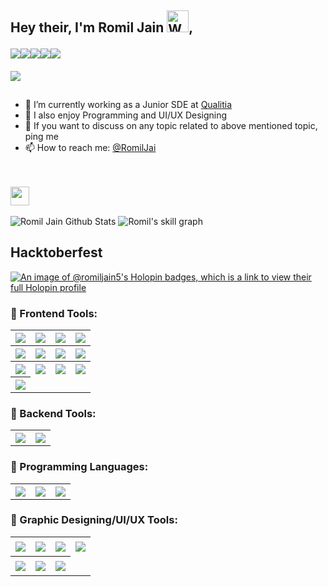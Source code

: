 <h2>Hey their, I'm Romil Jain <img src="https://raw.githubusercontent.com/nixin72/nixin72/master/wave.gif" 
         alt="Waving hand animated gif"
         height="35"
         width="35" />,
  
</h2>

<p>
<a href="https://www.linkedin.com/in/romil-jain123/" target="_blank"><img align="left" src="https://img.shields.io/badge/LinkedIn-0077B5?style=for-the-badge&logo=linkedin&logoColor=white " style="margin:3px 0"/></a>
         
<a href="https://twitter.com/Romil_Code" target="_blank"><img align="left" src="https://img.shields.io/badge/Twitter-1DA1F2?style=for-the-badge&logo=twitter&logoColor=white " style="margin:3px 0"/></a>
         
<a href="https://www.instagram.com/romil_jain99/" target="_blank"><img align="left" src="https://img.shields.io/badge/Instagram-E4405F?style=for-the-badge&logo=instagram&logoColor=white " style="margin:3px 0"/></a>
         
<a href="https://github.com/romiljain5/" target="_blank"><img align="left" src="https://img.shields.io/badge/GitHub-100000?style=for-the-badge&logo=github&logoColor=white " style="margin:3px 0"/></a>
         
<a href="https://www.behance.net/romiljain2"><img src="https://img.shields.io/badge/-Behance-blue?style=for-the-badge&logo=behance&logoColor=white " style="margin:3px 0"/></a>
         
<a href="https://romiljain5.github.io/me/" target="_blank"><img align="left" src="https://img.shields.io/badge/website-000000?style=for-the-badge&logo=About.me&logoColor=white" style="margin:3px 0"/></a>
<p/>

<br/><br/>

- 🔭 I’m currently working as a Junior SDE at [Qualitia](http://qualitiasoft.com)
- 🌱 I also enjoy Programming and UI/UX Designing 
- 💬 If you want to discuss on any topic related to above mentioned topic, ping me
- 📫 How to reach me: [@RomilJai](https://twitter.com/romiljai)

<!--Profile views-->
<br/>

<p align="left">
<img src="https://komarev.com/ghpvc/?username=romiljain5&color=blueviolet " height="30px" style="margin:3px 0"/>
</p>

<!--Github stats-->
![Romil Jain Github Stats](https://github-readme-stats.vercel.app/api?username=romiljain5&show_icons=true&include_all_commits=true&theme=radical)
![Romil's skill graph](https://github-readme-stats.vercel.app/api/top-langs/?username=romiljain5&layout=compact&theme=radical)

<!-- Hacktoberfest badges-->
<h2>Hacktoberfest</h2>

[![An image of @romiljain5's Holopin badges, which is a link to view their full Holopin profile](https://holopin.me/romiljain5)](https://holopin.io/@romiljain5)

<h3>
 🧰 Frontend Tools:
</h3>

<table>
<tr>
<th><img align="center" src="https://img.shields.io/badge/Bootstrap-563D7C?style=for-the-badge&logo=bootstrap&logoColor=white"/></th>
<th><img align="center" src="https://img.shields.io/badge/HTML5-E34F26?style=for-the-badge&logo=html5&logoColor=white "/></th>
<th><img align="center" src="https://img.shields.io/badge/CSS3-1572B6?style=for-the-badge&logo=css3&logoColor=white"/></th>
<th><img align="center" src="https://img.shields.io/badge/JavaScript-323330?style=for-the-badge&logo=javascript&logoColor=F7DF1E"/></th>
</tr>
<tr>     
<th><img align="center" src="https://img.shields.io/badge/Flask-000000?style=for-the-badge&logo=flask&logoColor=white"/></th>
<th><img align="center" src="https://img.shields.io/badge/Git-F05032?style=for-the-badge&logo=git&logoColor=white"/></th>
<th><img align="center" src="https://img.shields.io/badge/npm-CB3837?style=for-the-badge&logo=npm&logoColor=white"/></th>
<th><img align="center" src="https://img.shields.io/badge/React-20232A?style=for-the-badge&logo=react&logoColor=61DAFB"/></th>
</tr>
<tr>
<th><img align="center" src="https://img.shields.io/badge/Linux-FCC624?style=for-the-badge&logo=linux&logoColor=black"/></th>
<th><img align="center" src="https://img.shields.io/badge/tailwindcss-%2338B2AC.svg?style=for-the-badge&logo=tailwind-css&logoColor=white"/></th>
<th><img align="center" src="https://img.shields.io/badge/express.js-%23404d59.svg?style=for-the-badge&logo=express&logoColor=%2361DAFB"/></th>
<th><img align="center" src="https://img.shields.io/badge/Redux-593D88?style=for-the-badge&logo=redux&logoColor=white"/></th>
</tr>
<tr>    
<th><img align="center" src="https://img.shields.io/badge/Next-black?style=for-the-badge&logo=next.js&logoColor=white"/></th>
</tr>
</table>

<h3 align="left">
 🧰 Backend Tools:
</h3>
<table>
<tr>
<th><img align="center" src="https://img.shields.io/badge/MongoDB-4EA94B?style=for-the-badge&logo=mongodb&logoColor=white"/></th>
<th><img align="center" src="https://img.shields.io/badge/Node.js-339933?style=for-the-badge&logo=nodedotjs&logoColor=white"/></th>
</tr>
</table>

<h3 align="left">
 🧰 Programming Languages:
</h3>
<table>
<tr>
<th><img align="center" src="https://img.shields.io/badge/C-00599C?style=for-the-badge&logo=c&logoColor=white"/></th>
<th><img align="center" src="https://img.shields.io/badge/C%2B%2B-00599C?style=for-the-badge&logo=c%2B%2B&logoColor=white"/></th>
<th><img align="center" src="https://img.shields.io/badge/JavaScript-323330?style=for-the-badge&logo=javascript&logoColor=F7DF1E"/></th>
</tr>
</table>

<h3 align="left">
  🎨 Graphic Designing/UI/UX Tools:
</h3>

<table>
<tr>
<th><img align="center" src="https://img.shields.io/badge/Adobe-Photoshop-31A8FF?style=for-the-badge&logo=Adobe-Photoshop&labelColor=0a446b&logoWidth=15" style="margin:3px 0"/></th>
<th><img align="center" src="https://img.shields.io/badge/Adobe%20Illustrator-FF9A00?style=for-the-badge&logo=adobe%20illustrator&logoColor=white " style="margin:3px 0"/></th>
<th><img align="center" src="https://img.shields.io/badge/Adobe%20XD-470137?style=for-the-badge&logo=Adobe%20XD&logoColor=#FF61F6" style="margin:3px 0"/></th>
<th><img align="center" src="https://img.shields.io/badge/Adobe%20InDesign-FF3366?style=for-the-badge&logo=Adobe%20InDesign&logoColor=white " style="margin:3px 0"/></th>
</tr>
<tr>
<th><img align="center" src="https://img.shields.io/badge/Sketch-FFB387?style=for-the-badge&logo=sketch&logoColor=black" style="margin:3px 0"/></th>
<th><img align="center" src="https://img.shields.io/badge/blender-%23F5792A.svg?style=for-the-badge&logo=blender&logoColor=white" style="margin:3px 0"/></th>
<th><img align="center" src="https://img.shields.io/badge/figma-%23F24E1E.svg?style=for-the-badge&logo=figma&logoColor=white" style="margin:3px 0"/></th>
</tr>
</table>



